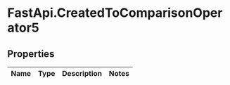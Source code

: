 # FastApi.CreatedToComparisonOperator5

## Properties
Name | Type | Description | Notes
------------ | ------------- | ------------- | -------------
